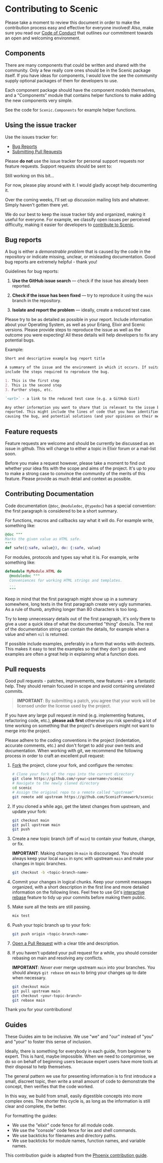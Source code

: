 # Contributing to Scenic

Please take a moment to review this document in order to make the contribution
process easy and effective for everyone involved! Also, make sure you read our
[Code of Conduct](CODE_OF_CONDUCT.md) that outlines our commitment towards an
open and welcoming environment.

## Components

There are many components that could be written and shared with the community.
Only a few really core ones should be in the Scenic package itself. If you have
ideas for components, I would love the see the community supply optional
packages of them for developers to use.

Each component package should have the component models themselves, and a
"Components" module that contains helper functions to make adding the new
components very simple.

See the code for `Scenic.Components` for example helper functions.

## Using the issue tracker

Use the issues tracker for:

* [Bug Reports](#bug-reports)
* [Submitting Pull Requests](#pull-requests)

Please **do not** use the issue tracker for personal support requests nor
feature requests. Support requests should be sent to:

Still working on this bit...

For now, please play around with it. I would gladly accept help documenting it.

Over the coming weeks, I'll set up discussion mailing lists and whatever. Simply
haven't gotten there yet.


We do our best to keep the issue tracker tidy and organized, making it useful
for everyone. For example, we classify open issues per perceived difficulty,
making it easier for developers to [contribute to Scenic](#pull-requests).

## Bug reports

A bug is either a _demonstrable problem_ that is caused by the code in the
repository or indicate missing, unclear, or misleading documentation. Good bug
reports are extremely helpful - thank you!

Guidelines for bug reports:

1. **Use the GitHub issue search** &mdash; check if the issue has already been
   reported.

2. **Check if the issue has been fixed** &mdash; try to reproduce it using the
   `main` branch in the repository.

3. **Isolate and report the problem** &mdash; ideally, create a reduced test
   case.

Please try to be as detailed as possible in your report. Include information
about your Operating System, as well as your Erlang, Elixir and Scenic versions.
Please provide steps to reproduce the issue as well as the outcome you were
expecting! All these details will help developers to fix any potential bugs.

Example:

```md
Short and descriptive example bug report title

A summary of the issue and the environment in which it occurs. If suitable,
include the steps required to reproduce the bug.

1. This is the first step
2. This is the second step
3. Further steps, etc.

`<url>` - a link to the reduced test case (e.g. a GitHub Gist)

Any other information you want to share that is relevant to the issue being
reported. This might include the lines of code that you have identified as
causing the bug, and potential solutions (and your opinions on their merits).
```

## Feature requests


Feature requests are welcome and should be currently be discussed as an issue
in github. This will change to either a topic in Elixir forum or a mail-list soon.

Before you make a request however, please take a moment to
find out whether your idea fits with the scope and aims of the project. It's up
to *you* to make a strong case to convince the community of the merits of this
feature. Please provide as much detail and context as possible.

## Contributing Documentation

Code documentation (`@doc`, `@moduledoc`, `@typedoc`) has a special convention:
the first paragraph is considered to be a short summary.

For functions, macros and callbacks say what it will do. For example write,
something like:

```elixir
@doc """
Marks the given value as HTML safe.
"""
def safe({:safe, value}), do: {:safe, value}
```

For modules, protocols and types say what it is. For example, write something
like:

```elixir
defmodule MyModule.HTML do
  @moduledoc """
  Conveniences for working HTML strings and templates.
  ...
  """
```

Keep in mind that the first paragraph might show up in a summary somewhere, long
texts in the first paragraph create very ugly summaries. As a rule of thumb,
anything longer than 80 characters is too long.

Try to keep unnecessary details out of the first paragraph, it's only there to
give a user a quick idea of what the documented "thing" does/is. The rest of the
documentation string can contain the details, for example when a value and when
`nil` is returned.

If possible include examples, preferably in a form that works with doctests.
This makes it easy to test the examples so that they don't go stale and examples
are often a great help in explaining what a function does.

## Pull requests

Good pull requests - patches, improvements, new features - are a fantastic help.
They should remain focused in scope and avoid containing unrelated commits.

> **IMPORTANT**: By submitting a patch, you agree that your work will be licensed
under the license used by the project.

If you have any large pull request in mind (e.g. implementing features,
refactoring code, etc.), **please ask first** otherwise you risk spending a lot
of time working on something that the project's developers might not want to
merge into the project.

Please adhere to the coding conventions in the project (indentation, accurate
comments, etc.) and don't forget to add your own tests and documentation. When
working with git, we recommend the following process in order to craft an
excellent pull request:

1. [Fork](https://help.github.com/articles/fork-a-repo/) the project, clone your
   fork, and configure the remotes:

   ```bash
   # Clone your fork of the repo into the current directory
   git clone https://github.com/<your-username>/scenic
   # Navigate to the newly cloned directory
   cd scenic
   # Assign the original repo to a remote called "upstream"
   git remote add upstream https://github.com/ScenicFramework/scenic
   ```

2. If you cloned a while ago, get the latest changes from upstream, and update
   your fork:

   ```bash
   git checkout main
   git pull upstream main
   git push
   ```

3. Create a new topic branch (off of `main`) to contain your feature, change,
   or fix.

   **IMPORTANT**: Making changes in `main` is discouraged. You should always
   keep your local `main` in sync with upstream `main` and make your
   changes in topic branches.

   ```bash
   git checkout -b <topic-branch-name>
   ```

4. Commit your changes in logical chunks. Keep your commit messages organized,
   with a short description in the first line and more detailed information on
   the following lines. Feel free to use Git's [interactive
   rebase](https://help.github.com/articles/about-git-rebase/) feature to tidy
   up your commits before making them public.

5. Make sure all the tests are still passing.

   ```bash
   mix test
   ```

6. Push your topic branch up to your fork:

   ```bash
   git push origin <topic-branch-name>
   ```

7. [Open a Pull Request](https://help.github.com/articles/about-pull-requests/)
    with a clear title and description.

8. If you haven't updated your pull request for a while, you should consider
   rebasing on main and resolving any conflicts.

   **IMPORTANT**: _Never ever_ merge upstream `main` into your branches. You
   should always `git rebase` on `main` to bring your changes up to date when
   necessary.

   ```bash
   git checkout main
   git pull upstream main
   git checkout <your-topic-branch>
   git rebase main
   ```

Thank you for your contributions!

## Guides

These Guides aim to be inclusive. We use "we" and "our" instead of "you" and
"your" to foster this sense of inclusion.

Ideally, there is something for everybody in each guide, from beginner to expert.
This is hard, maybe impossible. When we need to compromise, we do so on behalf
of beginning users because expert users have more tools at their disposal to
help themselves.

The general pattern we use for presenting information is to first introduce a
small, discreet topic, then write a small amount of code to demonstrate the
concept, then verifies that the code worked.

In this way, we build from small, easily digestible concepts into more complex
ones. The shorter this cycle is, as long as the information is still clear and
complete, the better.

For formatting the guides:

* We use the "elixir" code fence for all module code.
* We use the "console" code fence for iex and shell commands.
* We use backticks for filenames and directory paths.
* We use backticks for module names, function names, and variable names.

This contribution guide is adapted from the [Phoenix contribution
guide](https://github.com/phoenixframework/phoenix/blob/main/CONTRIBUTING.md).
